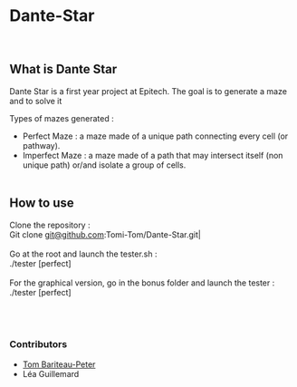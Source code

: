 # Dante-Star
<br/>

## What is Dante Star

Dante Star is a first year project at Epitech. The goal is to generate a maze and to solve it

Types of mazes generated :
 - Perfect Maze : a maze made of a unique path connecting every cell (or pathway). 
 - Imperfect Maze : a maze made of a path that may intersect itself (non unique path) or/and isolate a group of cells.
<br/><br/>
## How to use

Clone the repository :<br/>
  Git clone git@github.com:Tomi-Tom/Dante-Star.git|<br/><br/>
Go at the root and launch the tester.sh :<br/>
  ./tester <Width> <Height> [perfect]<br/><br/>
For the graphical version, go in the bonus folder and launch the tester :<br/>
  ./tester <Width> <Height> [perfect]<br/><br/>
<br/><br/>
### Contributors

 - <a href="https://github.com/Tomi-Tom">Tom Bariteau-Peter</a>
 - Léa Guillemard

